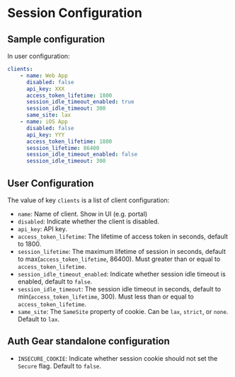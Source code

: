 # Session Configuration

## Sample configuration

In user configuration:
```yaml
clients:
    - name: Web App
      disabled: false
      api_key: XXX
      access_token_lifetime: 1800
      session_idle_timeout_enabled: true
      session_idle_timeout: 300
      same_site: lax
    - name: iOS App
      disabled: false
      api_key: YYY
      access_token_lifetime: 1800
      session_lifetime: 86400
      session_idle_timeout_enabled: false
      session_idle_timeout: 300
```

## User Configuration

The value of key `clients` is a list of client configuration:
- `name`: Name of client. Show in UI (e.g. portal)
- `disabled`: Indicate whether the client is disabled.
- `api_key`: API key.
- `access_token_lifetime`: The lifetime of access token in seconds, default
                           to 1800.
- `session_lifetime`: The maximum lifetime of session in seconds,
                            default to max(`access_token_lifetime`, 86400).
                            Must greater than or equal to `access_token_lifetime`.
- `session_idle_timeout_enabled`: Indicate whether session idle timeout is
                                  enabled, default to `false`.
- `session_idle_timeout`: The session idle timeout in seconds,
                          default to min(`access_token_lifetime`, 300).
                          Must less than or equal to `access_token_lifetime`.
- `same_site`: The `SameSite` property of cookie. Can be `lax`, `strict`, or
               `none`. Default to `lax`.

## Auth Gear standalone configuration
- `INSECURE_COOKIE`: Indicate whether session cookie should not set the `Secure`
                     flag. Default to `false`.
